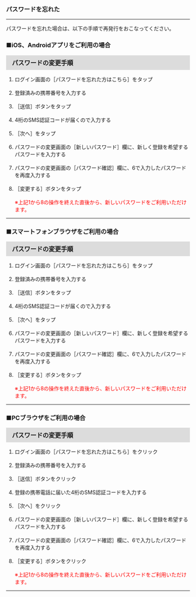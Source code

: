 <h3>パスワードを忘れた</h3>
<hr>

パスワードを忘れた場合は、以下の手順で再発行をおこなってください。

<h3>■iOS、Androidアプリをご利用の場合</h3>

<div style="padding: 7px 15px; margin-top: 15px; margin-bottom: 15px; border: 1px solid #dcdcdc; background-color: #dcdcdc; font-size: 120%">
<strong>パスワードの変更手順</strong>
</div>

<ol>
<li>ログイン画面の［パスワードを忘れた方はこちら］をタップ</li>
<br>
<li>登録済みの携帯番号を入力する</li>
<br>
<li>［送信］ボタンをタップ</li>
<br>
<li>4桁のSMS認証コードが届くので入力する</li>
<br>
<li>［次へ］をタップ</li>
<br>
<li>パスワードの変更画面の［新しいパスワード］欄に、新しく登録を希望するパスワードを入力する</li>
<br>
<li>パスワードの変更画面の［パスワード確認］欄に、6で入力したパスワードを再度入力する</li>
<br>
<li>［変更する］ボタンをタップ<br>
<br>
<font color="#ff0000">※上記1から8の操作を終えた直後から、新しいパスワードをご利用いただけます。</font></li>
</ol>

<hr>

<h3>■スマートフォンブラウザをご利用の場合</h3>

<div style="padding: 7px 15px; margin-top: 15px; margin-bottom: 15px; border: 1px solid #dcdcdc; background-color: #dcdcdc; font-size: 120%">
<strong>パスワードの変更手順</strong>
</div>

<ol>
<li>ログイン画面の［パスワードを忘れた方はこちら］をタップ</li>
<br>
<li>登録済みの携帯番号を入力する</li>
<br>
<li>［送信］ボタンをタップ</li>
<br>
<li>4桁のSMS認証コードが届くので入力する</li>
<br>
<li>［次へ］をタップ</li>
<br>
<li>パスワードの変更画面の［新しいパスワード］欄に、新しく登録を希望するパスワードを入力する</li>
<br>
<li>パスワードの変更画面の［パスワード確認］欄に、6で入力したパスワードを再度入力する</li>
<br>
<li>［変更する］ボタンをタップ<br>
<br>
<font color="#ff0000">※上記1から8の操作を終えた直後から、新しいパスワードをご利用いただけます。</font></li>
</ol>

<hr>

<h3>■PCブラウザをご利用の場合</h3>

<div style="padding: 7px 15px; margin-top: 15px; margin-bottom: 15px; border: 1px solid #dcdcdc; background-color: #dcdcdc; font-size: 120%">
<strong>パスワードの変更手順</strong>
</div>

<ol>
<li>ログイン画面の［パスワードを忘れた方はこちら］をクリック</li>
<br>
<li>登録済みの携帯番号を入力する</li>
<br>
<li>［送信］ボタンをクリック</li>
<br>
<li>登録の携帯電話に届いた4桁のSMS認証コードを入力する</li>
<br>
<li>［次へ］をクリック</li>
<br>
<li>パスワードの変更画面の［新しいパスワード］欄に、新しく登録を希望するパスワードを入力する</li>
<br>
<li>パスワードの変更画面の［パスワード確認］欄に、6で入力したパスワードを再度入力する</li>
<br>
<li>［変更する］ボタンをクリック<br>
<br>
<font color="#ff0000">※上記1から8の操作を終えた直後から、新しいパスワードをご利用いただけます。</font></li>
</ol>

<hr>